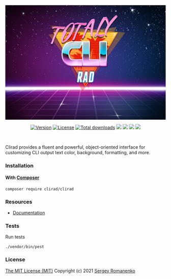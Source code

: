 
<img src="assets/banner.jpg" alt="Flextype" align="center" title="Totally RAD Terminal styling!">

<p align="center">
<a href="https://github.com/clirad/clirad/releases"><img alt="Version" src="https://img.shields.io/github/release/clirad/clirad.svg?label=version&color=black"></a> <a href="https://github.com/clirad/clirad"><img src="https://img.shields.io/badge/license-MIT-blue.svg?color=black" alt="License"></a> <a href="https://github.com/clirad/clirad"><img src="https://img.shields.io/github/downloads/clirad/clirad/total.svg?color=black" alt="Total downloads"></a> <img src="https://github.com/atomastic/strings/workflows/Static%20Analysis/badge.svg?branch=dev"> <img src="https://github.com/atomastic/strings/workflows/Tests/badge.svg"> <a href="https://codeclimate.com/github/clirad/clirad/maintainability"><img src="https://api.codeclimate.com/v1/badges/5ba8b0c7dc4fecf738d0/maintainability" /></a>  <a href="https://app.codacy.com/gh/clirad/clirad?utm_source=github.com&utm_medium=referral&utm_content=clirad/clirad&utm_campaign=Badge_Grade"><img src="https://api.codacy.com/project/badge/Grade/2d7159d9372c414a99d62fe564fdea48"></a>
</p>

<br>

Clirad provides a fluent and powerful, object-oriented interface for customizing CLI output text color, background, formatting, and more.

### Installation

#### With [Composer](https://getcomposer.org)

```
composer require clirad/clirad
```

### Resources
* [Documentation](https://digital.flextype.org/clirad)

### Tests

Run tests

```
./vendor/bin/pest
```

### License
[The MIT License (MIT)](https://github.com/clirad/clirad/blob/master/LICENSE)
Copyright (c) 2021 [Sergey Romanenko](https://awilum.github.io)
